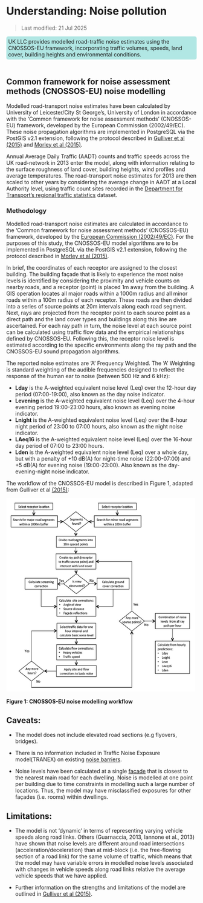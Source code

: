 # Understanding: Noise pollution

>Last modified: 21 Jul 2025


<div style="background-color: rgba(0, 178, 169, 0.3); padding: 5px; border-radius: 5px;"><strong> </strong>UK LLC provides modelled road-traffic noise estimates using the CNOSSOS-EU framework, incorporating traffic volumes, speeds, land cover, building heights and environmental conditions.</div>  
<br>

## Common framework for noise assessment methods (CNOSSOS-EU) noise modelling

Modelled road-transport noise estimates have been calculated by University of Leicester/City St George’s, University of London in accordance with the ‘Common framework for noise assessment methods’ (CNOSSOS-EU) framework, developed by the European Commission (2002/49/EC). These noise propagation algorithms are implemented in PostgreSQL via the PostGIS v2.1 extension, following the protocol described in [Gulliver et al (2015)](https://doi.org/10.1016/j.envsoft.2014.12.022) and [Morley et al (2015)](https://doi.org/10.1016/j.envpol.2015.07.031). 

Annual Average Daily Traffic (AADT) counts and traffic speeds across the UK road-network in 2013 enter the model, along with information relating to the surface roughness of land cover, building heights, wind profiles and average temperatures. The road-transport noise estimates for 2013 are then scaled to other years by considering the average change in AADT at a Local Authority level, using traffic count sites recorded in the [Department for Transport’s regional traffic statistics](https://roadtraffic.dft.gov.uk/regions) dataset.


### Methodology

Modelled road-transport noise estimates are calculated in accordance to the ‘Common framework for noise assessment methods’ (CNOSSOS-EU) framework, developed by the [European Commission (2002/49/EC)](https://www.researchgate.net/publication/280894153_Common_noise_assessment_methods_in_Europe_CNOSSOS-EU). For the purposes of this study, the CNOSSOS-EU model algorithms are to be implemented in PostgreSQL via the PostGIS v2.1 extension, following the protocol described in [Morley et al (2015)](https://doi.org/10.1016/j.envpol.2015.07.031).

In brief, the coordinates of each receptor are assigned to the closest building. The building façade that is likely to experience the most noise levels is identified by considering the proximity and vehicle counts on nearby roads, and a receptor (point) is placed 1m away from the building. A GIS operation locates all major roads within a 1000m radius and all minor roads within a 100m radius of each receptor. These roads are then divided into a series of source points at 20m intervals along each road segment. Next, rays are projected from the receptor point to each source point as a direct path and the land cover types and buildings along this line are ascertained. For each ray path in turn, the noise level at each source point can be calculated using traffic flow data and the empirical relationships defined by CNOSSOS-EU. Following this, the receptor noise level is estimated according to the specific environments along the ray path and the CNOSSOS-EU sound propagation algorithms. 

The reported noise estimates are ‘A’ Frequency Weighted. The ‘A’ Weighting is standard weighting of the audible frequencies designed to reflect the response of the human ear to noise (between 500 Hz and 6 kHz):

* **Lday** is the A-weighted equivalent noise level (Leq) over the 12-hour day period (07:00-19:00), also known as the day noise indicator.
* **Levening** is the A-weighted equivalent noise level (Leq) over the 4-hour evening period 19:00-23:00 hours, also known as evening noise indicator.
* **Lnight** is the A-weighted equivalent noise level (Leq) over the 8-hour night period of 23:00 to 07:00 hours, also known as the night noise indicator.
* **LAeq16** is the A-weighted equivalent noise level (Leq) over the 16-hour day period of 07:00 to 23:00 hours.
* **Lden** is the A-weighted equivalent noise level (Leq) over a whole day, but with a penalty of +10 dB(A) for night-time noise (22:00-07:00) and +5 dB(A) for evening noise (19:00-23:00). Also known as the day-evening-night noise indicator.

The workflow of the CNOSSOS-EU model is described in Figure 1, adapted from Gulliver et al [(2015)](https://doi.org/10.1016/j.envsoft.2014.12.022):

<img src="../../../../images/noise_pollution.png" width="500"/>


**Figure 1: CNOSSOS-EU noise modelling workflow**


## Caveats: 

- The model does not include elevated road sections (e.g flyovers, bridges). 

- There is no information included in Traffic Noise Exposure model(TRANEX) on existing [noise barriers](https://www.sciencedirect.com/topics/earth-and-planetary-sciences/noise-barrier).

- Noise levels have been calculated at a single [facade](https://www.sciencedirect.com/topics/engineering/facades) that is closest to the nearest main road for each dwelling. Noise is modelled at one point per building due to time constraints in modelling such a large number of locations. Thus, the model may have misclassified exposures for other façades (i.e. rooms) within dwellings. 

## Limitations:  

- The model is not ‘dynamic’ in terms of representing varying vehicle speeds along road links. Others (Guarnaccia, 2013, Iannone et al., 2013) have shown that noise levels are different around road intersections (acceleration/deceleration) than at mid-block (i.e. the free-flowing section of a road link) for the same volume of traffic, which means that the model may have variable errors in modelled noise levels associated with changes in vehicle speeds along road links relative the average vehicle speeds that we have applied.

- Further information on the strengths and limitations of the model are outlined in [Gulliver et al (2015)](https://doi.org/10.1016/j.envsoft.2014.12.022).

 